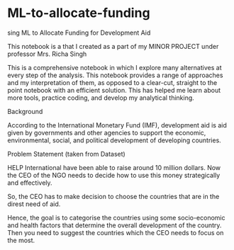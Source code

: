 # ML-to-allocate-funding
sing ML to Allocate Funding for Development Aid

This notebook is a that I created as a part of my MINOR PROJECT under professor Mrs. Richa Singh

This is a comprehensive notebook in which I explore many alternatives at every step of the analysis. This notebook provides a range of approaches and my interpretation of them, as opposed to a clear-cut, straight to the point notebook with an efficient solution. This has helped me learn about more tools, practice coding, and develop my analytical thinking.

Background

According to the International Monetary Fund (IMF), development aid is aid given by governments and other agencies to support the economic, environmental, social, and political development of developing countries.

Problem Statement (taken from Dataset)

HELP International have been able to raise around 10 million dollars. Now the CEO of the NGO needs to decide how to use this money strategically and effectively.

So, the CEO has to make decision to choose the countries that are in the direst need of aid.

Hence, the goal is to categorise the countries using some socio-economic and health factors that determine the overall development of the country. Then you need to suggest the countries which the CEO needs to focus on the most.
